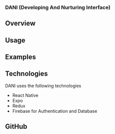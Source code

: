 ### DANI (Developing And Nurturing Interface)

## Overview

## Usage

## Examples

## Technologies
DANI uses the following technologies
* React Native
* Expo
* Redux
* Firebase for Authentication and Database

## GitHub